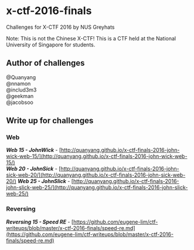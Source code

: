 # x-ctf-2016-finals
Challenges for X-CTF 2016 by NUS Greyhats

Note: This is not the Chinese X-CTF! This is a CTF held at the National University of Singapore for students.

## Author of challenges
@Quanyang  
@nnamon  
@includ3m3  
@geekman  
@jacobsoo  

## Write up for challenges
### Web
***Web 15 - JohnWick*** - [http://quanyang.github.io/x-ctf-finals-2016-john-wick-web-15/](http://quanyang.github.io/x-ctf-finals-2016-john-wick-web-15/)  
***Web 20 - JohnSick*** - [http://quanyang.github.io/x-ctf-finals-2016-john-sick-web-20/](http://quanyang.github.io/x-ctf-finals-2016-john-sick-web-20/)
***Web 25 - JohnSlick*** - [http://quanyang.github.io/x-ctf-finals-2016-john-slick-web-25/](http://quanyang.github.io/x-ctf-finals-2016-john-slick-web-25/)

### Reversing
***Reversing 15 - Speed RE*** - [https://github.com/eugene-lim/ctf-writeups/blob/master/x-ctf-2016-finals/speed-re.md](https://github.com/eugene-lim/ctf-writeups/blob/master/x-ctf-2016-finals/speed-re.md)
